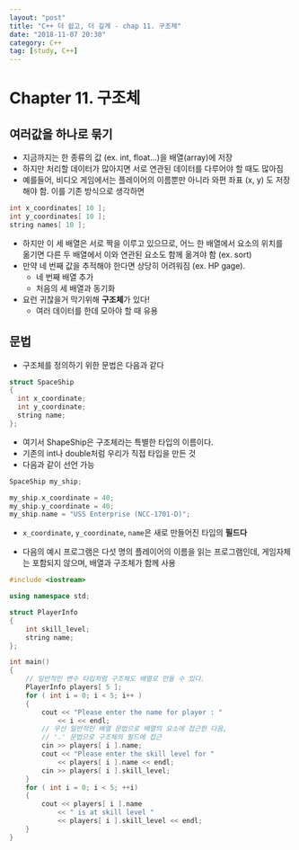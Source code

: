```yaml
---
layout: "post"
title: "C++ 더 쉽고, 더 깊게 - chap 11. 구조체"
date: "2018-11-07 20:30"
category: C++
tag: [study, C++]
---
```


# Chapter 11. 구조체

## 여러값을 하나로 묶기
- 지금까지는 한 종류의 값 (ex. int, float...)을 배열(array)에 저장
- 하지만 처리할 데이터가 많아지면 서로 연관된 데이터를 다루어야 할 때도 많아짐
- 예를들어, 비디오 게임에서는 플레이어의 이름뿐만 아니라 와편 좌표 (x, y) 도 저장 해야 함. 이를 기존 방식으로 생각하면
```cpp
int x_coordinates[ 10 ];
int y_coordinates[ 10 ];
string names[ 10 ];
```

- 하지만 이 세 배열은 서로 짝을 이루고 있으므로, 어느 한 배열에서 요소의 위치를 옮기면 다른 두 배열에서 이와 연관된 요소도 함께 옮겨야 함 (ex. sort)
- 만약 네 번째 값을 추적해야 한다면 상당히 어려워짐 (ex. HP gage).
  - 네 번째 배열 추가
  - 처음의 세 배열과 동기화
- 요런 귀찮을거 막기위해 **구조체**가 있다!
  - 여러 데이터를 한데 모아야 할 때 유용

## 문법

- 구조체를 정의하기 위한 문법은 다음과 같다
```cpp
struct SpaceShip
{
  int x_coordinate;
  int y_coordinate;
  string name;
};
```

- 여기서 ShapeShip은 구조체라는 특별한 타입의 이름이다.
- 기존의 int나 double처럼 우리가 직접 타입을 만든 것
- 다음과 같이 선언 가능

```cpp
SpaceShip my_ship;

my_ship.x_coordinate = 40;
my_ship.y_coordinate = 40;
my_ship.name = "USS Enterprise (NCC-1701-D)";
```
- `x_coordinate`, `y_coordinate`, `name`은 새로 만들어진 타입의 **필드다**

- 다음의 예시 프로그램은 다섯 명의 플레이어의 이름을 읽는 프로그램인데, 게임자체는 포함되지 않으며, 배열과 구조체가 함께 사용

```cpp
#include <iostream>

using namespace std;

struct PlayerInfo
{
    int skill_level;
    string name;
};

int main()
{
    // 일반적인 변수 타입처럼 구조체도 배열로 만들 수 있다.
    PlayerInfo players[ 5 ];
    for ( int i = 0; i < 5; i++ )
    {
        cout << "Please enter the name for player : "
            << i << endl;
        // 우선 일반적인 배열 문법으로 배열의 요소에 접근한 다음,
        // '.' 문법으로 구조체의 필드에 접근
        cin >> players[ i ].name;
        cout << "Please enter the skill level for "
            << players[ i ].name << endl;
        cin >> players[ i ].skill_level;
    }
    for ( int i = 0; i < 5; ++i)
    {
        cout << players[ i ].name
            << " is at skill level "
            << players[ i ].skill_level << endl;
    }
}
```
